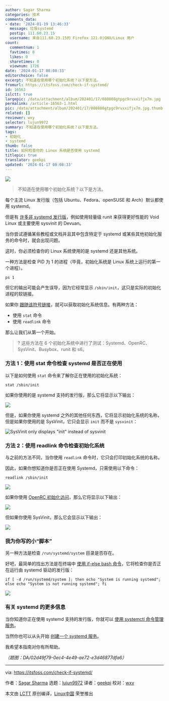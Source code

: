 ```yaml
---
author: Sagar Sharma
categories: 技术
comments_data:
- date: '2024-01-19 13:46:33'
  message: 垃圾systemd
  postip: 111.60.23.15
  username: 来自111.60.23.15的 Firefox 121.0|GNU/Linux 用户
count:
  commentnum: 1
  favtimes: 0
  likes: 0
  sharetimes: 0
  viewnum: 1726
date: '2024-01-17 08:08:33'
editorchoice: false
excerpt: 不知道在使用哪个初始化系统？以下是方法。
fromurl: https://itsfoss.com/check-if-systemd/
id: 16563
islctt: true
largepic: /data/attachment/album/202401/17/080808gtpgc9rvxxifjx7m.jpg
permalink: /article-16563-1.html
pic: /data/attachment/album/202401/17/080808gtpgc9rvxxifjx7m.jpg.thumb.jpg
related: []
reviewer: wxy
selector: lujun9972
summary: 不知道在使用哪个初始化系统？以下是方法。
tags:
- 初始化
- systemd
thumb: false
title: 如何检查你的 Linux 系统是否使用 systemd
titlepic: true
translator: geekpi
updated: '2024-01-17 08:08:33'
---
```


![](/data/attachment/album/202401/17/080808gtpgc9rvxxifjx7m.jpg)



> 
> 不知道在使用哪个初始化系统？以下是方法。
> 
> 
> 


每个主流 Linux 发行版（包括 Ubuntu、Fedora、openSUSE 和 Arch）默认都使用 systemd。


但是有 [许多非 systemd 发行版](https://itsfoss.com/systemd-free-distros/)，例如使用轻量级 runit 来获得更好性能的 Void Linux 或主要使用 sysvinit 的 Devuan。


当你尝试遵循某些教程或文档并且其中包含特定于 systemd 或某些其他初始化服务的命令时，就会出现问题。


这时，你必须检查你的 Linux 系统使用的是 systemd 还是其他系统。


一种方法是检查 PID 为 1 的进程（毕竟，初始化系统是 Linux 系统上运行的第一个进程）。



```
ps 1

```

但它的输出可能会产生误导，因为它经常显示 `/sbin/init`，这只是实际的初始化进程的软链接。


如果你 [跟随该符号链接](https://linuxhandbook.com/follow-symbolic-link/)，就可以获取初始化系统信息。有两种方法：


* 使用 `stat` 命令
* 使用 `readlink` 命令


那么让我们从第一个开始。



> 
> ? 这些方法在 6 个初始化系统中进行了测试：Systemd、OpenRC、SysVinit、Busybox、runit 和 s6。
> 
> 
> 


### 方法 1：使用 stat 命令检查 systemd 是否正在使用


以下是如何使用 `stat` 命令来了解你正在使用的初始化系统：



```
stat /sbin/init

```

如果你使用的是 systemd 支持的发行版，那么它将显示以下输出：


![](/data/attachment/album/202401/17/080833uv5z353fwfokhz4v.png)


但是，如果你使用 systemd 之外的其他任何东西，它将显示初始化系统的名称，但是如果你使用的是 SysVinit，它只会显示 `init` 而不是 `sysvinit`：


![SysVinit only displays "init" instead of sysvinit](/data/attachment/album/202401/17/080833unmh33sxnb3y636n.png)


### 方法 2：使用 readlink 命令检查初始化系统


与之前的方法不同，当你使用 `readlink` 命令时，它只会打印初始化系统的名称。


因此，如果你想知道你是否正在使用 Systemd，只需使用以下命令：



```
readlink /sbin/init

```

![](/data/attachment/album/202401/17/080833b2c0plzgpzngu0qk.png)


如果你使用 [OpenRC 初始化访问](https://wiki.gentoo.org/wiki/OpenRC/openrc-init)，那么它将显示以下输出：


![](/data/attachment/album/202401/17/080834cfzx4xyyzn0y88yr.png)


但如果你使用 SysVinit，那么它会显示以下输出：


![](/data/attachment/album/202401/17/080834fzw7vxarwx9wdwr7.png)


### 我为你写的小“脚本”


另一种方法是检查 `/run/systemd/system` 目录是否存在。


好吧，最简单的找出方法是在终端中 [使用 if-else bash 命令](https://itsfoss.com/bash-if-else/)，它将检查你是否正在运行由 systemd 驱动的发行版：



```
if [ -d /run/systemd/system ]; then echo "System is running systemd"; else echo "System is not running systemd"; fi

```

![](/data/attachment/album/202401/17/080835v96e38q4jr4rf8x9.png)


### 有关 systemd 的更多信息


当你知道你正在使用 systemd 支持的发行版，你就可以 [使用 systemctl 命令管理服务](https://linuxhandbook.com/systemctl-commands/)。


当然你也可以从头开始 [创建一个 systemd 服务](https://linuxhandbook.com/create-systemd-services/)。


我希望本指南对你有所帮助。


*（题图：DA/02d49f79-0ec4-4e49-ae72-e3d46877dfa6）*




---


via: <https://itsfoss.com/check-if-systemd/>


作者：[Sagar Sharma](https://itsfoss.com/author/sagar/) 选题：[lujun9972](https://github.com/lujun9972) 译者：[geekpi](https://github.com/geekpi) 校对：[wxy](https://github.com/wxy)


本文由 [LCTT](https://github.com/LCTT/TranslateProject) 原创编译，[Linux中国](https://linux.cn/) 荣誉推出